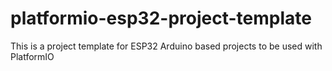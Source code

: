 # platformio-esp32-project-template
This is a project template for ESP32 Arduino based projects to be used with PlatformIO
